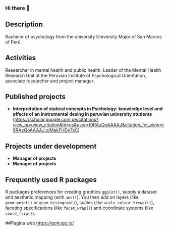 ### Hi there 👋

## Description

Bachelor of psychology from the university University Major of San Marcos of Perú.

## Activities

Researcher in mental health and public health. Leader of the Mental Health Research Unit at the Peruvian Institute of Psychological Orientation, associate researcher and project manager.   

## Published projects
* **Interpretation of statical concepts in Psichology: knowledge level and effects of an instrumental desing in peruvian university students** (https://scholar.google.com.pe/citations?view_op=view_citation&hl=es&user=t9RAzQoAAAAJ&citation_for_view=t9RAzQoAAAAJ:qjMakFHDy7sC)

## Projects under development
* **Manager of projects**
* **Manager of projects**

## Frequently used R packages
R packages preferences for creating graphics
`ggplot()`, supply a dataset and aesthetic mapping (with `aes()`). You
then add on layers (like `geom_point()` or `geom_histogram()`), scales
(like `scale_colour_brewer()`), faceting specifications (like
`facet_wrap()`) and coordinate systems (like `coord_flip()`).

##Pagina web
https://gohugo.io/ 



